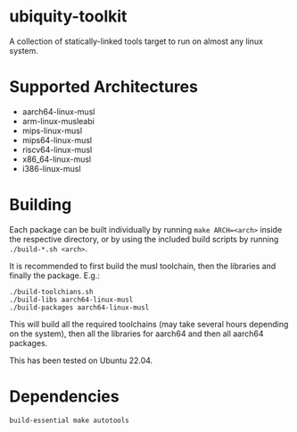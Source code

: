 # ubiquity-toolkit
A collection of statically-linked tools target to run on almost any linux system.

# Supported Architectures
- aarch64-linux-musl
- arm-linux-musleabi
- mips-linux-musl
- mips64-linux-musl
- riscv64-linux-musl
- x86_64-linux-musl
- i386-linux-musl

# Building
Each package can be built individually by running `make ARCH=<arch>` inside the respective directory, or by using the included build scripts by running `./build-*.sh <arch>`.

It is recommended to first build the musl toolchain, then the libraries and finally the package. E.g.:
```
./build-toolchians.sh
./build-libs aarch64-linux-musl
./build-packages aarch64-linux-musl
```

This will build all the required toolchains (may take several hours depending on the system), then all the libraries for aarch64 and then all aarch64 packages.

This has been tested on Ubuntu 22.04.

# Dependencies
`build-essential make autotools`
